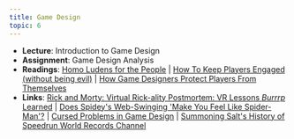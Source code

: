 ```yaml
---
title: Game Design
topic: 6
---
```

- **Lecture**: Introduction to Game Design
- **Assignment**: Game Design Analysis
- **Readings**: [Homo Ludens for the People](http://www.mattiebrice.com/homo-ludens-for-the-people/) | [How To Keep Players Engaged (without being evil)](https://www.youtube.com/watch?v=hbzGO_Qonu0) | [How Game Designers Protect Players From Themselves](https://www.youtube.com/watch?v=7L8vAGGitr8)
- **Links**: [Rick and Morty: Virtual Rick-ality Postmortem: VR Lessons *Burrrp* Learned](https://www.youtube.com/watch?v=LMbx_PxXZAE) | [Does Spidey's Web-Swinging 'Make You Feel Like Spider-Man'?](https://www.youtube.com/watch?v=DKSpE2PGJjI) | [Cursed Problems in Game Design](https://www.youtube.com/watch?v=8uE6-vIi1rQ) | [Summoning Salt's History of Speedrun World Records Channel](https://www.youtube.com/channel/UCtUbO6rBht0daVIOGML3c8w)
